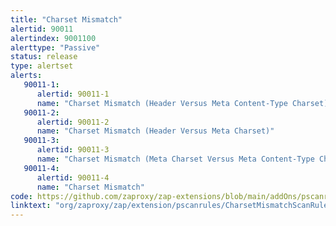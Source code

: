 ```yaml
---
title: "Charset Mismatch"
alertid: 90011
alertindex: 9001100
alerttype: "Passive"
status: release
type: alertset
alerts:
   90011-1:
      alertid: 90011-1
      name: "Charset Mismatch (Header Versus Meta Content-Type Charset)"
   90011-2:
      alertid: 90011-2
      name: "Charset Mismatch (Header Versus Meta Charset)"
   90011-3:
      alertid: 90011-3
      name: "Charset Mismatch (Meta Charset Versus Meta Content-Type Charset)"
   90011-4:
      alertid: 90011-4
      name: "Charset Mismatch"
code: https://github.com/zaproxy/zap-extensions/blob/main/addOns/pscanrules/src/main/java/org/zaproxy/zap/extension/pscanrules/CharsetMismatchScanRule.java
linktext: "org/zaproxy/zap/extension/pscanrules/CharsetMismatchScanRule.java"
---
```

